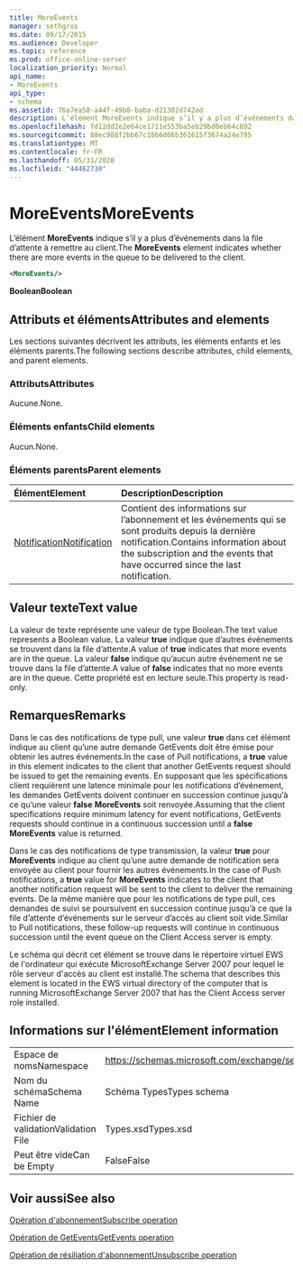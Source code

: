 ```yaml
---
title: MoreEvents
manager: sethgros
ms.date: 09/17/2015
ms.audience: Developer
ms.topic: reference
ms.prod: office-online-server
localization_priority: Normal
api_name:
- MoreEvents
api_type:
- schema
ms.assetid: 76a7ea58-a44f-49b8-baba-d21302d742ad
description: L’élément MoreEvents indique s’il y a plus d’événements dans la file d’attente à remettre au client.
ms.openlocfilehash: fd12dd2e2e64ce1711e553ba5eb29bd0eb64c892
ms.sourcegitcommit: 88ec988f2bb67c1866d06b361615f3674a24e795
ms.translationtype: MT
ms.contentlocale: fr-FR
ms.lasthandoff: 05/31/2020
ms.locfileid: "44462730"
---
```

# <a name="moreevents"></a><span data-ttu-id="481bf-103">MoreEvents</span><span class="sxs-lookup"><span data-stu-id="481bf-103">MoreEvents</span></span>

<span data-ttu-id="481bf-104">L’élément **MoreEvents** indique s’il y a plus d’événements dans la file d’attente à remettre au client.</span><span class="sxs-lookup"><span data-stu-id="481bf-104">The **MoreEvents** element indicates whether there are more events in the queue to be delivered to the client.</span></span> 
  
```xml
<MoreEvents/>
```

 <span data-ttu-id="481bf-105">**Boolean**</span><span class="sxs-lookup"><span data-stu-id="481bf-105">**Boolean**</span></span>
## <a name="attributes-and-elements"></a><span data-ttu-id="481bf-106">Attributs et éléments</span><span class="sxs-lookup"><span data-stu-id="481bf-106">Attributes and elements</span></span>

<span data-ttu-id="481bf-107">Les sections suivantes décrivent les attributs, les éléments enfants et les éléments parents.</span><span class="sxs-lookup"><span data-stu-id="481bf-107">The following sections describe attributes, child elements, and parent elements.</span></span>
  
### <a name="attributes"></a><span data-ttu-id="481bf-108">Attributs</span><span class="sxs-lookup"><span data-stu-id="481bf-108">Attributes</span></span>

<span data-ttu-id="481bf-109">Aucune.</span><span class="sxs-lookup"><span data-stu-id="481bf-109">None.</span></span>
  
### <a name="child-elements"></a><span data-ttu-id="481bf-110">Éléments enfants</span><span class="sxs-lookup"><span data-stu-id="481bf-110">Child elements</span></span>

<span data-ttu-id="481bf-111">Aucun.</span><span class="sxs-lookup"><span data-stu-id="481bf-111">None.</span></span>
  
### <a name="parent-elements"></a><span data-ttu-id="481bf-112">Éléments parents</span><span class="sxs-lookup"><span data-stu-id="481bf-112">Parent elements</span></span>

|<span data-ttu-id="481bf-113">**Élément**</span><span class="sxs-lookup"><span data-stu-id="481bf-113">**Element**</span></span>|<span data-ttu-id="481bf-114">**Description**</span><span class="sxs-lookup"><span data-stu-id="481bf-114">**Description**</span></span>|
|:-----|:-----|
|[<span data-ttu-id="481bf-115">Notification</span><span class="sxs-lookup"><span data-stu-id="481bf-115">Notification</span></span>](notification-ex15websvcsotherref.md) <br/> |<span data-ttu-id="481bf-116">Contient des informations sur l’abonnement et les événements qui se sont produits depuis la dernière notification.</span><span class="sxs-lookup"><span data-stu-id="481bf-116">Contains information about the subscription and the events that have occurred since the last notification.</span></span>  <br/> |
   
## <a name="text-value"></a><span data-ttu-id="481bf-117">Valeur texte</span><span class="sxs-lookup"><span data-stu-id="481bf-117">Text value</span></span>

<span data-ttu-id="481bf-118">La valeur de texte représente une valeur de type Boolean.</span><span class="sxs-lookup"><span data-stu-id="481bf-118">The text value represents a Boolean value.</span></span> <span data-ttu-id="481bf-119">La valeur **true** indique que d’autres événements se trouvent dans la file d’attente.</span><span class="sxs-lookup"><span data-stu-id="481bf-119">A value of **true** indicates that more events are in the queue.</span></span> <span data-ttu-id="481bf-120">La valeur **false** indique qu’aucun autre événement ne se trouve dans la file d’attente.</span><span class="sxs-lookup"><span data-stu-id="481bf-120">A value of **false** indicates that no more events are in the queue.</span></span> <span data-ttu-id="481bf-121">Cette propriété est en lecture seule.</span><span class="sxs-lookup"><span data-stu-id="481bf-121">This property is read-only.</span></span> 
  
## <a name="remarks"></a><span data-ttu-id="481bf-122">Remarques</span><span class="sxs-lookup"><span data-stu-id="481bf-122">Remarks</span></span>

<span data-ttu-id="481bf-123">Dans le cas des notifications de type pull, une valeur **true** dans cet élément indique au client qu’une autre demande GetEvents doit être émise pour obtenir les autres événements.</span><span class="sxs-lookup"><span data-stu-id="481bf-123">In the case of Pull notifications, a **true** value in this element indicates to the client that another GetEvents request should be issued to get the remaining events.</span></span> <span data-ttu-id="481bf-124">En supposant que les spécifications client requièrent une latence minimale pour les notifications d’événement, les demandes GetEvents doivent continuer en succession continue jusqu’à ce qu’une valeur **false** **MoreEvents** soit renvoyée.</span><span class="sxs-lookup"><span data-stu-id="481bf-124">Assuming that the client specifications require minimum latency for event notifications, GetEvents requests should continue in a continuous succession until a **false** **MoreEvents** value is returned.</span></span> 
  
<span data-ttu-id="481bf-125">Dans le cas des notifications de type transmission, la valeur **true** pour **MoreEvents** indique au client qu’une autre demande de notification sera envoyée au client pour fournir les autres événements.</span><span class="sxs-lookup"><span data-stu-id="481bf-125">In the case of Push notifications, a **true** value for **MoreEvents** indicates to the client that another notification request will be sent to the client to deliver the remaining events.</span></span> <span data-ttu-id="481bf-126">De la même manière que pour les notifications de type pull, ces demandes de suivi se poursuivent en succession continue jusqu’à ce que la file d’attente d’événements sur le serveur d’accès au client soit vide.</span><span class="sxs-lookup"><span data-stu-id="481bf-126">Similar to Pull notifications, these follow-up requests will continue in continuous succession until the event queue on the Client Access server is empty.</span></span> 
  
<span data-ttu-id="481bf-127">Le schéma qui décrit cet élément se trouve dans le répertoire virtuel EWS de l'ordinateur qui exécute MicrosoftExchange Server 2007 pour lequel le rôle serveur d'accès au client est installé.</span><span class="sxs-lookup"><span data-stu-id="481bf-127">The schema that describes this element is located in the EWS virtual directory of the computer that is running MicrosoftExchange Server 2007 that has the Client Access server role installed.</span></span>
  
## <a name="element-information"></a><span data-ttu-id="481bf-128">Informations sur l'élément</span><span class="sxs-lookup"><span data-stu-id="481bf-128">Element information</span></span>

|||
|:-----|:-----|
|<span data-ttu-id="481bf-129">Espace de noms</span><span class="sxs-lookup"><span data-stu-id="481bf-129">Namespace</span></span>  <br/> |https://schemas.microsoft.com/exchange/services/2006/types  <br/> |
|<span data-ttu-id="481bf-130">Nom du schéma</span><span class="sxs-lookup"><span data-stu-id="481bf-130">Schema Name</span></span>  <br/> |<span data-ttu-id="481bf-131">Schéma Types</span><span class="sxs-lookup"><span data-stu-id="481bf-131">Types schema</span></span>  <br/> |
|<span data-ttu-id="481bf-132">Fichier de validation</span><span class="sxs-lookup"><span data-stu-id="481bf-132">Validation File</span></span>  <br/> |<span data-ttu-id="481bf-133">Types.xsd</span><span class="sxs-lookup"><span data-stu-id="481bf-133">Types.xsd</span></span>  <br/> |
|<span data-ttu-id="481bf-134">Peut être vide</span><span class="sxs-lookup"><span data-stu-id="481bf-134">Can be Empty</span></span>  <br/> |<span data-ttu-id="481bf-135">False</span><span class="sxs-lookup"><span data-stu-id="481bf-135">False</span></span>  <br/> |
   
## <a name="see-also"></a><span data-ttu-id="481bf-136">Voir aussi</span><span class="sxs-lookup"><span data-stu-id="481bf-136">See also</span></span>



[<span data-ttu-id="481bf-137">Opération d'abonnement</span><span class="sxs-lookup"><span data-stu-id="481bf-137">Subscribe operation</span></span>](subscribe-operation.md)
  
[<span data-ttu-id="481bf-138">Opération de GetEvents</span><span class="sxs-lookup"><span data-stu-id="481bf-138">GetEvents operation</span></span>](getevents-operation.md)
  
[<span data-ttu-id="481bf-139">Opération de résiliation d'abonnement</span><span class="sxs-lookup"><span data-stu-id="481bf-139">Unsubscribe operation</span></span>](unsubscribe-operation.md)

